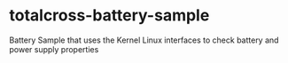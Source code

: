# totalcross-battery-sample
Battery Sample that uses the Kernel Linux interfaces to check battery and power supply properties
